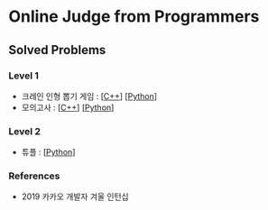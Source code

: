 # Online Judge from Programmers

## Solved Problems

### Level 1

- 크레인 인형 뽑기 게임 : [[C++](claw_crane_game.cpp)] [[Python](claw_crane_game.py)]
- 모의고사 : [[C++](mock.cpp)] [[Python](mock.py)]

### Level 2

- 튜플 : [[Python](tuple.py)]

### References

- 2019 카카오 개발자 겨울 인턴십